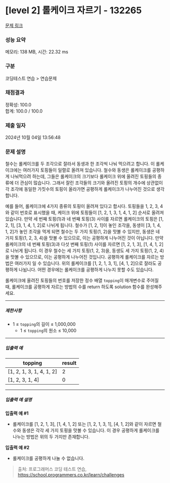 # [level 2] 롤케이크 자르기 - 132265 

[문제 링크](https://school.programmers.co.kr/learn/courses/30/lessons/132265) 

### 성능 요약

메모리: 138 MB, 시간: 22.32 ms

### 구분

코딩테스트 연습 > 연습문제

### 채점결과

정확성: 100.0<br/>합계: 100.0 / 100.0

### 제출 일자

2024년 10월 04일 13:56:48

### 문제 설명

<p>철수는 롤케이크를 두 조각으로 잘라서 동생과 한 조각씩 나눠 먹으려고 합니다. 이 롤케이크에는 여러가지 토핑들이 일렬로 올려져 있습니다. 철수와 동생은 롤케이크를 공평하게 나눠먹으려 하는데, 그들은 롤케이크의 크기보다 롤케이크 위에 올려진 토핑들의 종류에 더 관심이 많습니다. 그래서 잘린 조각들의 크기와 올려진 토핑의 개수에 상관없이 각 조각에 동일한 가짓수의 토핑이 올라가면 공평하게 롤케이크가 나누어진 것으로 생각합니다.</p>

<p>예를 들어, 롤케이크에 4가지 종류의 토핑이 올려져 있다고 합시다. 토핑들을 1, 2, 3, 4와 같이 번호로 표시했을 때, 케이크 위에 토핑들이 [1, 2, 1, 3, 1, 4, 1, 2] 순서로 올려져 있습니다. 만약 세 번째 토핑(1)과 네 번째 토핑(3) 사이를 자르면 롤케이크의 토핑은 [1, 2, 1], [3, 1, 4, 1, 2]로 나뉘게 됩니다. 철수가 [1, 2, 1]이 놓인 조각을, 동생이 [3, 1, 4, 1, 2]가 놓인 조각을 먹게 되면 철수는 두 가지 토핑(1, 2)을 맛볼 수 있지만, 동생은 네 가지 토핑(1, 2, 3, 4)을 맛볼 수 있으므로, 이는 공평하게 나누어진 것이 아닙니다. 만약 롤케이크의 네 번째 토핑(3)과 다섯 번째 토핑(1) 사이를 자르면 [1, 2, 1, 3], [1, 4, 1, 2]로 나뉘게 됩니다. 이 경우 철수는 세 가지 토핑(1, 2, 3)을, 동생도 세 가지 토핑(1, 2, 4)을 맛볼 수 있으므로, 이는 공평하게 나누어진 것입니다. 공평하게 롤케이크를 자르는 방법은 여러가지 일 수 있습니다. 위의 롤케이크를 [1, 2, 1, 3, 1], [4, 1, 2]으로 잘라도 공평하게 나뉩니다. 어떤 경우에는 롤케이크를 공평하게 나누지 못할 수도 있습니다.</p>

<p>롤케이크에 올려진 토핑들의 번호를 저장한 정수 배열 <code>topping</code>이 매개변수로 주어질 때, 롤케이크를 공평하게 자르는 방법의 수를 return 하도록 solution 함수를 완성해주세요.</p>

<hr>

<h5>제한사항</h5>

<ul>
<li>1 ≤ <code>topping</code>의 길이 ≤ 1,000,000

<ul>
<li>1 ≤ <code>topping</code>의 원소 ≤ 10,000</li>
</ul></li>
</ul>

<hr>

<h5>입출력 예</h5>
<table class="table">
        <thead><tr>
<th>topping</th>
<th>result</th>
</tr>
</thead>
        <tbody><tr>
<td>[1, 2, 1, 3, 1, 4, 1, 2]</td>
<td>2</td>
</tr>
<tr>
<td>[1, 2, 3, 1, 4]</td>
<td>0</td>
</tr>
</tbody>
      </table>
<hr>

<h5>입출력 예 설명</h5>

<p><strong>입출력 예 #1</strong></p>

<ul>
<li>롤케이크를 [1, 2, 1, 3], [1, 4, 1, 2] 또는 [1, 2, 1, 3, 1], [4, 1, 2]와 같이 자르면 철수와 동생은 각각 세 가지 토핑을 맛볼 수 있습니다. 이 경우 공평하게 롤케이크를 나누는 방법은 위의 두 가지만 존재합니다.</li>
</ul>

<p><strong>입출력 예 #2</strong></p>

<ul>
<li>롤케이크를 공평하게 나눌 수 없습니다.</li>
</ul>


> 출처: 프로그래머스 코딩 테스트 연습, https://school.programmers.co.kr/learn/challenges